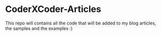 # CoderXCoder-Articles

This repo will contains all the code that will be added to my blog articles, the samples and the examples :)

